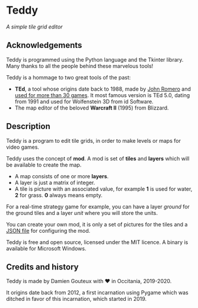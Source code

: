 # Teddy

*A simple tile grid editor*

## Acknowledgements

Teddy is programmed using the Python language and the Tkinter library. Many thanks to all the people behind these marvelous tools!

Teddy is a hommage to two great tools of the past:
- **TEd**, a tool whose origins date back to 1988, made by [John Romero](https://twitter.com/romero) and [used for more than 30 games](https://www.gamasutra.com/blogs/DavidLightbown/20170223/289955/Classic_Tools_Retrospective_John_Romero_talks_about_creating_TEd_the_tile_editor_that_shipped_over_30_games.php). It most famous version is TEd 5.0, dating from 1991 and used for Wolfenstein 3D from id Software.
- The map editor of the beloved **Warcraft II** (1995) from Blizzard.

## Description

Teddy is a program to edit tile grids, in order to make levels or maps for video games.

Teddy uses the concept of **mod**. A mod is set of **tiles** and **layers** which will be available to create the map.
- A map consists of one or more **layers**.
- A layer is just a matrix of integer.
- A tile is picture with an associated value, for example **1** is used for water, **2** for grass. **0** always means empty. 

For a real-time strategy game for example, you can have a layer *ground* for the ground tiles and a layer *unit* where you will store the units.

You can create your own mod, it is only a set of pictures for the tiles and a [JSON file](https://www.json.org/json-en.html "a lightweight data-interchange format") for configuring the mod.

Teddy is free and open source, licensed under the MIT licence. A binary is available for Microsoft Windows.

## Credits and history

Teddy is made by Damien Gouteux with ❤ in Occitania, 2019-2020.

It origins date back from 2012, a first incarnation using Pygame which was ditched in favor of this incarnation, which started in 2019.
